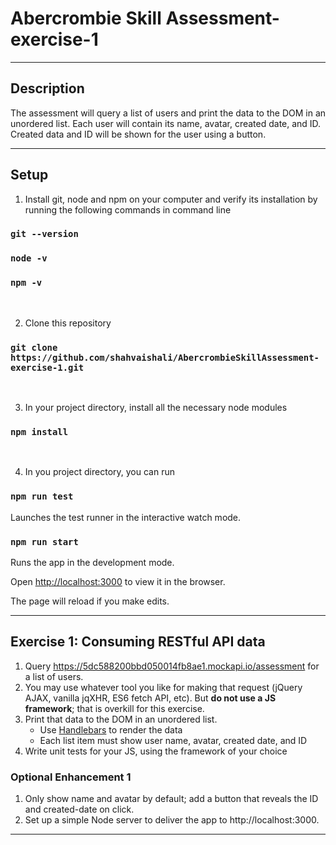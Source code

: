 # Abercrombie Skill Assessment-exercise-1

***

## Description

The assessment will query a list of users and print the data to the DOM in an unordered list. Each user will contain its name, avatar, created date, and ID. Created data and ID will be shown for the user using a button.

***

## Setup 

1. Install git, node and npm on your computer and verify its installation by running the following commands in command line 

### `git --version`
### `node -v`
### `npm -v`

<br />

2. Clone this repository

### `git clone https://github.com/shahvaishali/AbercrombieSkillAssessment-exercise-1.git`

<br />

3. In your project directory, install all the necessary node modules

### `npm install`

 <br />

4. In you project directory, you can run 

### `npm run test`

Launches the test runner in the interactive watch mode.<br />

### `npm run start`

Runs the app in the development mode.

Open [http://localhost:3000](http://localhost:3000) to view it in the browser.

The page will reload if you make edits.<br />
***

## Exercise 1: Consuming RESTful API data
1. Query https://5dc588200bbd050014fb8ae1.mockapi.io/assessment for a list of users.
2. You may use whatever tool you like for making that request (jQuery AJAX, vanilla jqXHR, ES6 fetch API, etc). But __do not use a JS framework__; that is overkill for this exercise.
3. Print that data to the DOM in an unordered list.
    * Use [Handlebars](https://handlebarsjs.com/) to render the data
    * Each list item must show user name, avatar, created date, and ID
4. Write unit tests for your JS, using the framework of your choice

### Optional Enhancement 1
1. Only show name and avatar by default; add a button that reveals the ID and created-date on click.
2. Set up a simple Node server to deliver the app to http://localhost:3000.

***
